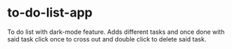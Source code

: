 # to-do-list-app
To do list with dark-mode feature. Adds different tasks and once done with said task 
click once to cross out and double click to delete said task.
